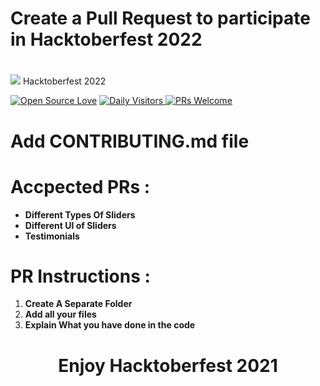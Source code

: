 # Create a Pull Request to participate in Hacktoberfest 2022

# <p align="center"> 
  <img src="https://user-images.githubusercontent.com/67837886/194604144-f81642db-691d-4504-97f5-a5e431efb698.png" />
  Hacktoberfest 2022

[![Open Source Love](https://badges.frapsoft.com/os/v2/open-source.svg?v=103)](https://github.com/SayanDeveloper) [![Daily Visitors](https://visitor-badge.glitch.me/badge?page_id=SayanDeveloper.slider) ![PRs Welcome](https://img.shields.io/badge/PRs-welcome-brightgreen.svg?style=flat-square)](http://github.com/SayanDeveloper/slider)
# Add CONTRIBUTING.md file
# Accpected PRs :

- **Different Types Of Sliders**
- **Different UI of Sliders**
- **Testimonials**      
  
# PR Instructions :
1. **Create A Separate Folder**
2. **Add all your files**
3. **Explain What you have done in the code** 
 
 # **<p align="center"> Enjoy Hacktoberfest 2021**

